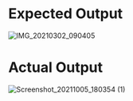# Expected Output


![IMG_20210302_090405](https://user-images.githubusercontent.com/90309641/136024210-f7706ba3-f006-4080-a2b1-c8270234ce16.jpg)





# Actual Output



![Screenshot_20211005_180354 (1)](https://user-images.githubusercontent.com/90309641/136024250-afc50d8a-af7a-47d9-b06a-1bfd75e5719e.jpg)
